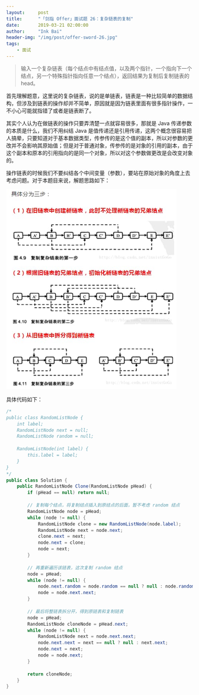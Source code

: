```yaml
---
layout:     post
title:      "「剑指 Offer」面试题 26：复杂链表的复制"
date:       2019-03-21 02:00:00
author:     "Ink Bai"
header-img: "/img/post/offer-sword-26.jpg"
tags:
    - 面试
---
```


> 输入一个复杂链表（每个结点中有结点值，以及两个指针，一个指向下一个结点，另一个特殊指针指向任意一个结点），返回结果为复制后复制链表的 head。

首先理解题意，这里说的复杂链表，说的是单链表，链表是一种比较简单的数据结构，但涉及到链表的操作却并不简单，原因就是因为链表里面有很多指针操作，一不小心可能就指错了或者是链表断了。

其实个人认为在做链表的操作只要弄清楚一点就容易很多，那就是 Java 传递参数的本质是什么，我们不用纠结 Java 是值传递还是引用传递，这两个概念很容易把人搞晕，只要知道对于基本数据类型，传参传的是这个值的副本，所以对参数的更改并不会影响其原始值；但是对于普通对象，传参传的是对象的引用的副本，由于这个副本和原本的引用指向的是同一个对象，所以对这个参数做更改是会改变对象的。

操作链表的时候我们不要纠结各个中间变量（参数），要站在原始对象的角度上去考虑问题。对于本题目来说，解题思路如下：

![](/img/content/copy-listnode.jpg)

具体代码如下：

```java
/*
public class RandomListNode {
    int label;
    RandomListNode next = null;
    RandomListNode random = null;

    RandomListNode(int label) {
        this.label = label;
    }
}
*/
public class Solution {
    public RandomListNode Clone(RandomListNode pHead) {
        if (pHead == null) return null;

        // 复制每个结点，将复制结点插入到原结点的后面，暂不考虑 random 结点
        RandomListNode node = pHead;
        while (node != null) {
            RandomListNode clone = new RandomListNode(node.label);
            RandomListNode next = node.next;
            clone.next = next;
            node.next = clone;
            node = next;
        }

        // 再重新遍历该链表，这次复制 random 结点
        node = pHead;
        while (node != null) {
            node.next.random = node.random == null ? null : node.random.next;
            node = node.next.next;
        }

        // 最后将整链表拆分开，得到原链表和复制链表
        node = pHead;
        RandomListNode cloneNode = pHead.next;
        while (node != null) {
            RandomListNode next = node.next.next;
            node.next.next = next == null ? null : next.next;
            node.next = next;
            node = node.next;
        }

        return cloneNode;
    }
}
```
